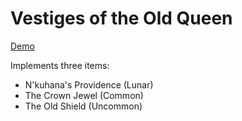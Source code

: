 # Vestiges of the Old Queen
[Demo](https://youtu.be/wVAetIBy6LQ)

Implements three items:
- N'kuhana's Providence (Lunar)
- The Crown Jewel (Common)
- The Old Shield (Uncommon)